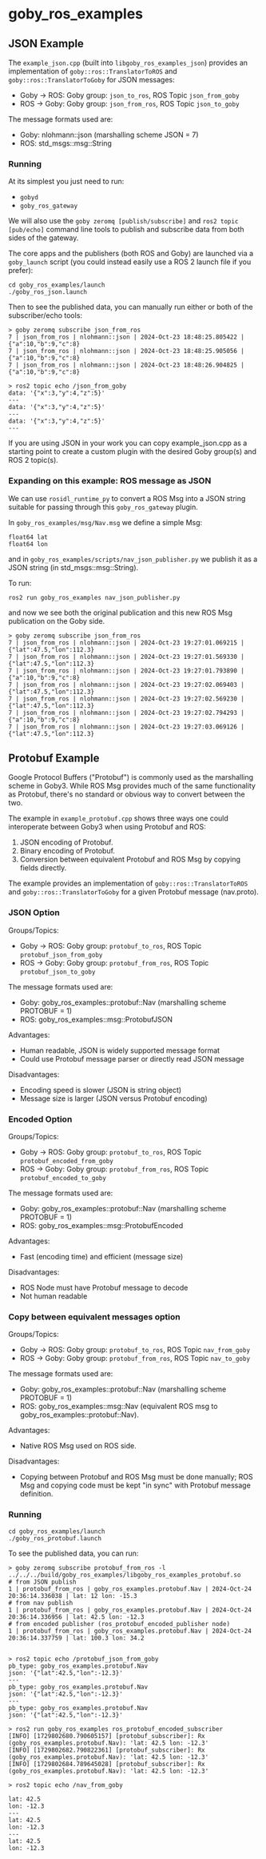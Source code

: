 # goby_ros_examples

## JSON Example

The `example_json.cpp` (built into `libgoby_ros_examples_json`) provides an implementation of `goby::ros::TranslatorToROS` and `goby::ros::TranslatorToGoby` for JSON messages:

- Goby -> ROS: Goby group: `json_to_ros`, ROS Topic `json_from_goby`
- ROS -> Goby: Goby group: `json_from_ros`, ROS Topic `json_to_goby`

The message formats used are:

- Goby: nlohmann::json (marshalling scheme JSON = 7)
- ROS: std_msgs::msg::String

### Running

At its simplest you just need to run:

- `gobyd`
- `goby_ros_gateway`

We will also use the `goby zeromq [publish/subscribe]` and `ros2 topic [pub/echo]` command line tools to publish and subscribe data from both sides of the gateway.

The core apps and the publishers (both ROS and Goby) are launched via a `goby_launch` script (you could instead easily use a ROS 2 launch file if you prefer):

```
cd goby_ros_examples/launch
./goby_ros_json.launch
```

Then to see the published data, you can manually run either or both of the subscriber/echo tools:

```
> goby zeromq subscribe json_from_ros
7 | json_from_ros | nlohmann::json | 2024-Oct-23 18:48:25.805422 | {"a":10,"b":9,"c":8}
7 | json_from_ros | nlohmann::json | 2024-Oct-23 18:48:25.905056 | {"a":10,"b":9,"c":8}
7 | json_from_ros | nlohmann::json | 2024-Oct-23 18:48:26.904825 | {"a":10,"b":9,"c":8}

> ros2 topic echo /json_from_goby
data: '{"x":3,"y":4,"z":5}'
---
data: '{"x":3,"y":4,"z":5}'
---
data: '{"x":3,"y":4,"z":5}'
---
```

If you are using JSON in your work you can copy example_json.cpp as a starting point to create a custom plugin with the desired Goby group(s) and ROS 2 topic(s).

### Expanding on this example: ROS message as JSON

We can use `rosidl_runtime_py` to convert a ROS Msg into a JSON string suitable for passing through this `goby_ros_gateway` plugin.

In `goby_ros_examples/msg/Nav.msg` we define a simple Msg:

```
float64 lat
float64 lon
```

and in `goby_ros_examples/scripts/nav_json_publisher.py` we publish it as a JSON string (in std_msgs::msg::String).

To run:

```
ros2 run goby_ros_examples nav_json_publisher.py
```

and now we see both the original publication and this new ROS Msg publication on the Goby side.

```
> goby zeromq subscribe json_from_ros
7 | json_from_ros | nlohmann::json | 2024-Oct-23 19:27:01.069215 | {"lat":47.5,"lon":112.3}
7 | json_from_ros | nlohmann::json | 2024-Oct-23 19:27:01.569330 | {"lat":47.5,"lon":112.3}
7 | json_from_ros | nlohmann::json | 2024-Oct-23 19:27:01.793890 | {"a":10,"b":9,"c":8}
7 | json_from_ros | nlohmann::json | 2024-Oct-23 19:27:02.069403 | {"lat":47.5,"lon":112.3}
7 | json_from_ros | nlohmann::json | 2024-Oct-23 19:27:02.569230 | {"lat":47.5,"lon":112.3}
7 | json_from_ros | nlohmann::json | 2024-Oct-23 19:27:02.794293 | {"a":10,"b":9,"c":8}
7 | json_from_ros | nlohmann::json | 2024-Oct-23 19:27:03.069126 | {"lat":47.5,"lon":112.3}
```

## Protobuf Example

Google Protocol Buffers ("Protobuf") is commonly used as the marshalling scheme in Goby3. While ROS Msg provides much of the same functionality as Protobuf, there's no standard or obvious way to convert between the two. 

The example in  `example_protobuf.cpp` shows three ways one could interoperate between Goby3 when using Protobuf and ROS:

1. JSON encoding of Protobuf.
2. Binary encoding of Protobuf.
3. Conversion between equivalent Protobuf and ROS Msg by copying fields directly.

The example provides an implementation of `goby::ros::TranslatorToROS` and `goby::ros::TranslatorToGoby` for a given Protobuf message (nav.proto).

### JSON Option

Groups/Topics:
- Goby -> ROS: Goby group: `protobuf_to_ros`, ROS Topic `protobuf_json_from_goby`
- ROS -> Goby: Goby group: `protobuf_from_ros`, ROS Topic `protobuf_json_to_goby`

The message formats used are:

- Goby: goby_ros_examples::protobuf::Nav (marshalling scheme PROTOBUF = 1)
- ROS: goby_ros_examples::msg::ProtobufJSON

Advantages: 
- Human readable, JSON is widely supported message format
- Could use Protobuf message parser or directly read JSON message

Disadvantages:
- Encoding speed is slower (JSON is string object)
- Message size is larger (JSON versus Protobuf encoding)

### Encoded Option

Groups/Topics:
- Goby -> ROS: Goby group: `protobuf_to_ros`, ROS Topic `protobuf_encoded_from_goby`
- ROS -> Goby: Goby group: `protobuf_from_ros`, ROS Topic `protobuf_encoded_to_goby`

The message formats used are:

- Goby: goby_ros_examples::protobuf::Nav (marshalling scheme PROTOBUF = 1)
- ROS: goby_ros_examples::msg::ProtobufEncoded

Advantages:
- Fast (encoding time) and efficient (message size)

Disadvantages:
- ROS Node must have Protobuf message to decode
- Not human readable

### Copy between equivalent messages option

Groups/Topics:
- Goby -> ROS: Goby group: `protobuf_to_ros`, ROS Topic `nav_from_goby`
- ROS -> Goby: Goby group: `protobuf_from_ros`, ROS Topic `nav_to_goby`

The message formats used are:

- Goby: goby_ros_examples::protobuf::Nav (marshalling scheme PROTOBUF = 1)
- ROS: goby_ros_examples::msg::Nav (equivalent ROS msg to goby_ros_examples::protobuf::Nav).

Advantages:
- Native ROS Msg used on ROS side.

Disadvantages:
- Copying between Protobuf and ROS Msg must be done manually; ROS Msg and copying code must be kept "in sync" with Protobuf message definition.

### Running

```
cd goby_ros_examples/launch
./goby_ros_protobuf.launch
```

To see the published data, you can run:

```
> goby zeromq subscribe protobuf_from_ros -l ../../../build/goby_ros_examples/libgoby_ros_examples_protobuf.so
# from JSON publish
1 | protobuf_from_ros | goby_ros_examples.protobuf.Nav | 2024-Oct-24 20:36:14.336038 | lat: 12 lon: -15.3
# from nav publish
1 | protobuf_from_ros | goby_ros_examples.protobuf.Nav | 2024-Oct-24 20:36:14.336956 | lat: 42.5 lon: -12.3
# from encoded publisher (ros_protobuf_encoded_publisher node)
1 | protobuf_from_ros | goby_ros_examples.protobuf.Nav | 2024-Oct-24 20:36:14.337759 | lat: 100.3 lon: 34.2


> ros2 topic echo /protobuf_json_from_goby
pb_type: goby_ros_examples.protobuf.Nav
json: '{"lat":42.5,"lon":-12.3}'
---
pb_type: goby_ros_examples.protobuf.Nav
json: '{"lat":42.5,"lon":-12.3}'
---
pb_type: goby_ros_examples.protobuf.Nav
json: '{"lat":42.5,"lon":-12.3}'

> ros2 run goby_ros_examples ros_protobuf_encoded_subscriber
[INFO] [1729802680.790605157] [protobuf_subscriber]: Rx (goby_ros_examples.protobuf.Nav): 'lat: 42.5 lon: -12.3'
[INFO] [1729802682.790822361] [protobuf_subscriber]: Rx (goby_ros_examples.protobuf.Nav): 'lat: 42.5 lon: -12.3'
[INFO] [1729802684.789645028] [protobuf_subscriber]: Rx (goby_ros_examples.protobuf.Nav): 'lat: 42.5 lon: -12.3'

> ros2 topic echo /nav_from_goby 

lat: 42.5
lon: -12.3
---
lat: 42.5
lon: -12.3
---
lat: 42.5
lon: -12.3

```
